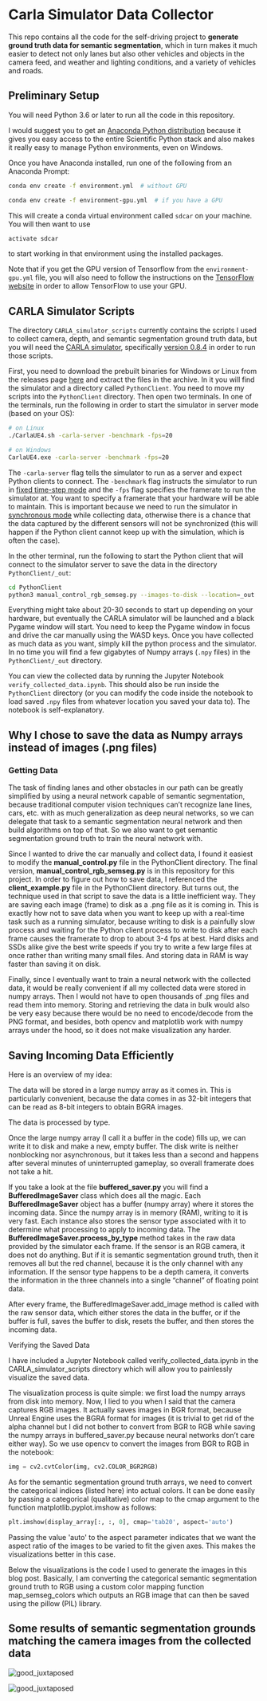 # Carla Simulator Data Collector

<P>
This repo contains all the code for the self-driving project to <b>generate ground truth data for semantic segmentation</b>, 
which in turn makes it much easier to detect not only lanes but also other vehicles and objects in the camera feed, 
and weather and lighting conditions, and a variety of vehicles and roads.
</p>

## Preliminary Setup

You will need Python 3.6 or later to run all the code in this repository.


I would suggest you to get an [Anaconda Python distribution](https://www.anaconda.com/download/) because
it gives you easy access to the entire Scientific Python stack and also makes it really easy to manage
Python environments, even on Windows.

Once you have Anaconda installed, run one of the following from an Anaconda Prompt:

```bash
conda env create -f environment.yml  # without GPU

conda env create -f environment-gpu.yml  # if you have a GPU
```

This will create a conda virtual environment called `sdcar` on your machine. You will then want to use

```bash
activate sdcar
```

to start working in that environment using the installed packages.

Note that if you get the GPU version of Tensorflow from the `environment-gpu.yml` file, you will also need
to follow the instructions on the [TensorFlow website](https://www.tensorflow.org/install/gpu)
in order to allow TensorFlow to use your GPU.

## CARLA Simulator Scripts

The directory `CARLA_simulator_scripts` currently contains the scripts I used to collect camera, depth, and
semantic segmentation ground truth data, but you will need the [CARLA simulator](http://carla.org),
specifically [version 0.8.4](http://carla.org/2018/06/18/release-0.8.4/) in order to run those scripts.

First, you need to download the prebuilt binaries for Windows or Linux from the releases page
[here](https://github.com/carla-simulator/carla/releases/tag/0.8.4) and extract the files in the archive.
In it you will find the simulator and a directory called `PythonClient`. You need to move my scripts into
the `PythonClient` directory. Then open two terminals. In one of the terminals, run the following in order
to start the simulator in server mode (based on your OS):

```bash
# on Linux
./CarlaUE4.sh -carla-server -benchmark -fps=20

# on Windows
CarlaUE4.exe -carla-server -benchmark -fps=20
```

The `-carla-server` flag tells the simulator to run as a server and expect Python clients to connect. The
`-benchmark` flag instructs the simulator to run in
[fixed time-step mode](https://carla.readthedocs.io/en/0.8.4/configuring_the_simulation/#fixed-time-step)
and the `-fps` flag specifies the framerate to run the simulator at. You want to specify a framerate that
your hardware will be able to maintain. This is important because we need to run the simulator in
[synchronous mode](https://carla.readthedocs.io/en/0.8.4/configuring_the_simulation/#synchronous-vs-asynchronous-mode)
while collecting data, otherwise there is a chance that the data captured by the different sensors will
not be synchronized (this will happen if the Python client cannot keep up with the simulation, which is
often the case).

In the other terminal, run the following to start the Python client that will connect to the simulator
server to save the data in the directory `PythonClient/_out`:

```bash
cd PythonClient
python3 manual_control_rgb_semseg.py --images-to-disk --location=_out
```

Everything might take about 20-30 seconds to start up depending on your hardware, but eventually the CARLA
simulator will be launched and a black Pygame window will start. You need to keep the Pygame window in focus
and drive the car manually using the WASD keys. Once you have collected as much data as you want, simply kill
the python process and the simulator. In no time you will find a few gigabytes of Numpy arrays (`.npy` files)
in the `PythonClient/_out` directory. 

You can view the collected data by running the Jupyter Notebook `verify_collected_data.ipynb`. This should also
be run inside the `PythonClient` directory (or you can modify the code inside the notebook to load saved
`.npy` files from whatever location you saved your data to). The notebook is self-explanatory.




## Why I chose to save the data as Numpy arrays instead of images (.png files)

### Getting Data

<p>
The task of finding lanes and other obstacles in our path can be greatly simplified by using a neural network capable of 
semantic segmentation, because traditional computer vision techniques can’t recognize lane lines, cars, etc. 
with as much generalization as deep neural networks, so we can delegate that task to a semantic segmentation neural network 
and then build algorithms on top of that. So we also want to get semantic segmentation ground truth to train the neural network with.
</p>



<p>
Since I wanted to drive the car manually and collect data, I found it easiest to modify the <b>manual_control.py</b> file in the PythonClient directory. 
The final version, <b>manual_control_rgb_semseg.py</b> is in this repository for this project. In order to figure out how to save data, 
I referenced the <b>client_example.py</b> file in the PythonClient directory. But turns out, the technique used in that script to save the data is a little inefficient way.
They are saving each image (frame) to disk as a .png file as it is coming in. This is exactly how not to save data 
when you want to keep up with a real-time task such as a running simulator, because writing to disk is a painfully slow process and 
waiting for the Python client process to write to disk after each frame causes the framerate to drop to about 3-4 fps at best. 
Hard disks and SSDs alike give the best write speeds if you try to write a few large files at once rather than writing many small files. 
And storing data in RAM is way faster than saving it on disk.
</p>


<p>
Finally, since I eventually want to train a neural network with the collected data, it would be really convenient 
if all my collected data were stored in numpy arrays. Then I would not have to open thousands of .png files and read them into memory. 
Storing and retrieving the data in bulk would also be very easy because there would be no need to encode/decode from the PNG format, 
and besides, both opencv and matplotlib work with numpy arrays under the hood, so it does not make visualization any harder.
</p>


## Saving Incoming Data Efficiently
Here is an overview of my idea:

<p>
The data will be stored in a large numpy array as it comes in. This is particularly convenient, 
because the data comes in as 32-bit integers that can be read as 8-bit integers to obtain BGRA images.
<p>

<p>
The data is processed by type.
</p>

<p>
Once the large numpy array (I call it a buffer in the code) fills up, we can write it to disk and make a new, empty buffer. 
The disk write is neither nonblocking nor asynchronous, but it takes less than a second and happens after several minutes of 
uninterrupted gameplay, so overall framerate does not take a hit. 
</p>

<p>
If you take a look at the file <b>buffered_saver.py</b> 
you will find a <b>BufferedImageSaver</b> class which does all the magic. Each <b>BufferedImageSaver</b> object has a buffer (numpy array) 
where it stores the incoming data. Since the numpy array is in memory (RAM), writing to it is very fast. 
Each instance also stores the sensor type associated with it to determine what processing to apply to incoming data. 
The <b>BufferedImageSaver.process_by_type</b> method takes in the raw data provided by the simulator each frame. 
If the sensor is an RGB camera, it does not do anything. But if it is semantic segmentation ground truth, 
then it removes all but the red channel, because it is the only channel with any information.
If the sensor type happens to be a depth camera, it converts the information in the three channels into a single “channel” of 
floating point data.
</p>



<p>
After every frame, the BufferedImageSaver.add_image method is called with the raw sensor data, 
which either stores the data in the buffer, or if the buffer is full, saves the buffer to disk, resets the buffer, 
and then stores the incoming data. 
</p>



Verifying the Saved Data

<p>
I have included a Jupyter Notebook called verify_collected_data.ipynb in the CARLA_simulator_scripts directory which will 
allow you to painlessly visualize the saved data.
</p>

<p>
The visualization process is quite simple: we first load the numpy arrays from disk into memory. 
Now, I lied to you when I said that the camera captures RGB images. It actually saves images in BGR format, 
because Unreal Engine uses the BGRA format for images (it is trivial to get rid of the alpha channel but I did not bother 
to convert from BGR to RGB while saving the numpy arrays in buffered_saver.py because neural networks don’t care either way). 
So we use opencv to convert the images from BGR to RGB in the notebook:
</p>

```python
img = cv2.cvtColor(img, cv2.COLOR_BGR2RGB)
```

<p>
As for the semantic segmentation ground truth arrays, we need to convert the categorical indices (listed here) into actual colors. 
It can be done easily by passing a categorical (qualitative) color map to the cmap argument to the function matplotlib.pyplot.imshow 
as follows:
</p>

```python
plt.imshow(display_array[:, :, 0], cmap='tab20', aspect='auto')
```

<p>
Passing the value 'auto' to the aspect parameter indicates that we want the aspect ratio of the images to be varied to fit 
the given axes. This makes the visualizations better in this case.
</p>

<p>
Below the visualizations is the code I used to generate the images in this blog post. 
Basically, I am converting the categorical semantic segmentation ground truth to RGB using a custom color mapping 
function map_semseg_colors which outputs an RGB image that can then be saved using the pillow (PIL) library. 
</p>


## Some results of semantic segmentation grounds  matching the camera images from the collected data

![good_juxtaposed](https://user-images.githubusercontent.com/30608533/56298795-7a0abe80-613b-11e9-8140-ddcc280b5ae2.png)

![good_juxtaposed](https://user-images.githubusercontent.com/30608533/56299177-2c428600-613c-11e9-93e4-adc6db9cbed8.png)


